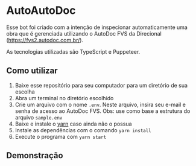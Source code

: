 # AutoAutoDoc

Esse bot foi criado com a intenção de inspecionar automaticamente uma obra que é gerenciada utilizando o AutoDoc FVS da Direcional (https://fvs2.autodoc.com.br/).

As tecnologias utilizadas são TypeScript e Puppeteer.

## Como utilizar

1. Baixe esse repositório para seu computador para um diretório de sua escolha
2. Abra um terminal no diretório escolhido
3. Crie um arquivo com o nome `.env`. Neste arquivo, insira seu e-mail e senha de acesso ao AutoDoc FVS. Obs: use como base a estrutura do arquivo `sample.env`
4. Baixe e instale o [yarn](https://classic.yarnpkg.com/en/docs/install) caso ainda não o possua
5. Instale as dependências com o comando `yarn install`
6. Execute o programa com `yarn start`

## Demonstração
